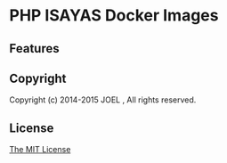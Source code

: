 # PHP ISAYAS Docker Images

## Features



## Copyright

Copyright (c) 2014-2015 JOEL , All rights reserved.

## License

[The MIT License](http://opensource.org/licenses/MIT)
